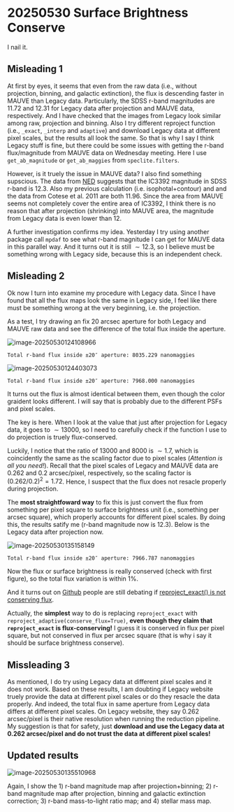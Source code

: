 # 20250530 Surface Brightness Conserve

I nail it. 

## Misleading 1

At first by eyes, it seems that even from the raw data (i.e., without projection, binning, and galactic extinction), the flux is descending faster in MAUVE than Legacy data. Particularly, the SDSS r-band magnitudes are 11.72 and 12.31 for Legacy data after projection and MAUVE data, respectively. And I have checked that the images from Legacy look similar among raw, projection and binning. Also I try different reproject function (i.e., `_exact`, `_interp` and `adaptive`) and download Legacy data at different pixel scales, but the results all look the same. So that is why I say I think Legacy stuff is fine, but there could be some issues with getting the r-band flux/magnitude from MAUVE data on Wednesday meeting.  Here I use `get_ab_magnitude` or `get_ab_maggies` from `speclite.filters`. 

However, is it truely the issue in MAUVE data? I also find something supscious. The data from [NED](https://ned.ipac.caltech.edu/byname?objname=ic3392&hconst=67.8&omegam=0.308&omegav=0.692&wmap=4&corr_z=1) suggests that the IC3392 magnitude in SDSS r-band is 12.3.  Also my previous calculation (i.e. isophotal+contour) and and the data from Cotese et al. 2011 are both 11.96. Since the area from MAUVE seems not completely cover the entire area of IC3392, I think there is no reason that after projection (shrinking) into MAUVE area, the magnitude from Legacy data is even lower than 12. 

A further investigation confirms my idea. Yesterday I try using another package call `mpdaf` to see what r-band magnitude I can get for MAUVE data in this parallel way. And it turns out it is still $\sim12.3$, so I believe must be something wrong with Legacy side, because this is an independent check. 

## Misleading 2

Ok now I turn into examine my procedure with Legacy data. Since I have found that all the flux maps look the same in Legacy side, I feel like there must be something wrong at the very beginning, i.e. the projection. 

As a test, I try drawing an fix 20 arcsec aperture for both Legacy and MAUVE raw data and see the difference of the total flux inside the aperture. 

![image-20250530124108966](/Users/Igniz/Desktop/ICRAR/MAUVE/assets/image-20250530124108966.png)

`Total r-band flux inside ±20″ aperture: 8035.229 nanomaggies`

![image-20250530124403073](/Users/Igniz/Desktop/ICRAR/MAUVE/assets/image-20250530124403073.png)

`Total r-band flux inside ±20″ aperture: 7968.000 nanomaggies`

It turns out the flux is almost identical between them, even though the color graident looks different. I will say that is probably due to the different PSFs and pixel scales. 

The key is here. When I look at the value that just after projection for Legacy data, it goes to $\sim 13000$, so I need to carefully check if the function I use to do projection is truely flux-conserved. 

Luckily, I notice that the ratio of 13000 and 8000 is $\sim1.7$, which is coincidently the same as the scaling factor due to pixel scales (*Attention is all you need!*). Recall that the pixel scales of  Legacy and MAUVE data are 0.262 and 0.2 arcsec/pixel, respectively, so the scaling factor is $(0.262/0.2)^2=1.72$. Hence, I suspect that the flux does not resacle properly during projection. 

The **most straightfoward way** to fix this is just convert the flux from something per pixel square to surface brightness unit (i.e., something per arcsec square), which properly accounts for different pixel scales. By doing this, the results satify me (r-band magnitude now is 12.3). Below is the Legacy data after projection now.

![image-20250530135158149](/Users/Igniz/Desktop/ICRAR/MAUVE/assets/image-20250530135158149.png)

`Total r-band flux inside ±20″ aperture: 7966.787 nanomaggies`

Now the flux or surface brightness is really conserved (check with first figure), so the total flux variation is within $1\%$. 

And it turns out on [Github](https://github.com/astropy/reproject) people are still debating if [reproject_exact() is not conserving flux](https://github.com/astropy/reproject/issues/199). 

Actually, the **simplest** way to do is replacing `reproject_exact` with `reproject_adaptive(conserve_flux=True)`, **even though they claim that `reproject_exact` is flux-conserving!** I guess it is conserved in flux per pixel square, but not conserved in flux per arcsec square (that is why i say it should be surface brightness conserve). 

## Missleading 3

As mentioned, I do try using Legacy data at different pixel scales and it does not work. Based on these results, I am doubting if Legacy website truely provide the data at different pixel scales or do they resacle the data properly. And indeed, the total flux in same aperture from Legacy data differs at different pixel scales. On Legacy website, they say 0.262 arcsec/pixel is their native resolution when running the reduction pipeline. My suggestion is that for safety, just **download and use the Legacy data at 0.262 arcsec/pixel and do not trust the data at different pixel scales!** 

## Updated results

![image-20250530135510968](/Users/Igniz/Desktop/ICRAR/MAUVE/assets/image-20250530135510968.png)

Again, I show the 1) r-band magnitude map after projection+binning; 2) r-band magnitude map after projection, binning and galactic extinction correction; 3) r-band mass-to-light ratio map; and 4) stellar mass map. 